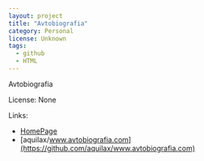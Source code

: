 ```yaml
---
layout: project
title: "Avtobiografia"
category: Personal
license: Unknown
tags:
  - github
  - HTML
---
```


Avtobiografia

License: None

Links:

* [HomePage](https://www.avtobiografia.com)
* [aquilax/www.avtobiografia.com](https://github.com/aquilax/www.avtobiografia.com)
